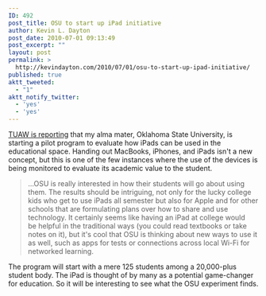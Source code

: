 ```yaml
---
ID: 492
post_title: OSU to start up iPad initiative
author: Kevin L. Dayton
post_date: 2010-07-01 09:13:49
post_excerpt: ""
layout: post
permalink: >
  http://kevindayton.com/2010/07/01/osu-to-start-up-ipad-initiative/
published: true
aktt_tweeted:
  - "1"
aktt_notify_twitter:
  - 'yes'
  - 'yes'
---
```

<a href="http://www.tuaw.com/2010/07/01/oklahoma-state-university-to-start-up-ipad-initiative/">TUAW is reporting</a> that my alma mater, Oklahoma State University, is starting a pilot program to evaluate how iPads can be used in the educational space.  Handing out MacBooks, iPhones, and iPads isn't a new concept, but this is one of the few instances where the use of the devices is being monitored to evaluate its academic value to the student.
<blockquote>...OSU is really interested in how their students will go about using them. The results should be intriguing, not only for the lucky college kids who get to use iPads all semester but also for Apple and for other schools that are formulating plans over how to share and use technology. It certainly seems like having an iPad at college would be helpful in the traditional ways (you could read textbooks or take notes on it), but it's cool that OSU is thinking about new ways to use it as well, such as apps for tests or connections across local Wi-Fi for networked learning.</blockquote>
The program will start with a mere 125 students among a 20,000-plus student body.  The iPad is thought of by many as a potential game-changer for education.  So it will be interesting to see what the OSU experiment finds.